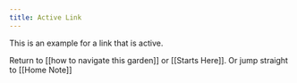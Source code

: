 ```yaml
---
title: Active Link
---
```


This is an example for a link that is active. 


Return to [[how to navigate this garden]] or [[Starts Here]].
Or jump straight to [[Home Note]]


















